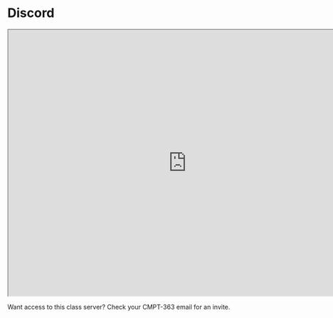 # Discord

<div class="video-container-4by3"><iframe src="https://e.widgetbot.io/channels/872900842280333322/872914151943569428" height="600" width="800"></iframe></div>

Want access to this class server? Check your CMPT-363 email for an invite.
